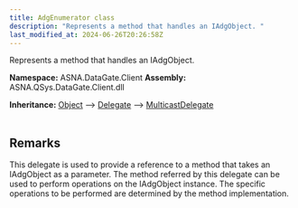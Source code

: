 ```yaml
---
title: AdgEnumerator class
description: "Represents a method that handles an IAdgObject. "
last_modified_at: 2024-06-26T20:26:58Z
---
```


Represents a method that handles an IAdgObject.

**Namespace:** ASNA.DataGate.Client
**Assembly:** ASNA.QSys.DataGate.Client.dll

**Inheritance:** [Object](https://docs.microsoft.com/en-us/dotnet/api/system.object) --> [Delegate](https://learn.microsoft.com/en-US/dotnet/csharp/programming-guide/delegates/) --> [MulticastDelegate](https://learn.microsoft.com/en-us/dotnet/api/system.multicastdelegate?view=net-8.0)
<br>
<br>

## Remarks
This delegate is used to provide a reference to a method that takes an IAdgObject as a parameter.
The method referred by this delegate can be used to perform operations on the IAdgObject instance.
The specific operations to be performed are determined by the method implementation.

<br>
<br>
